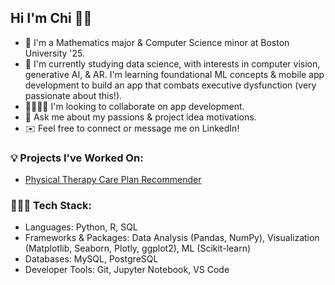 <!--
**chi-nzerem/chi-nzerem** is a ✨ _special_ ✨ repository because its `README.md` (this file) appears on your GitHub profile.
-->

## Hi I'm Chi 👋🏾

- 🔭 I'm a Mathematics major & Computer Science minor at Boston University '25.
- 🌱 I'm currently studying data science, with interests in computer vision, generative AI, & AR. I'm learning foundational ML concepts & mobile app development to build an app that combats executive dysfunction (very passionate about this!).
- 🫱🏾‍🫲🏼 I'm looking to collaborate on app development.
- 💬 Ask me about my passions & project idea motivations.
- ✉️ Feel free to connect or message me on LinkedIn!

### 💡 Projects I've Worked On:
* [Physical Therapy Care Plan Recommender](https://github.com/gabbypile12/PhysicalTherapyRecommender)

### 👩🏾‍💻 Tech Stack:
* Languages: Python, R, SQL
* Frameworks & Packages: Data Analysis (Pandas, NumPy), Visualization (Matplotlib, Seaborn, Plotly, ggplot2), ML (Scikit-learn)
* Databases: MySQL, PostgreSQL
* Developer Tools: Git, Jupyter Notebook, VS Code
